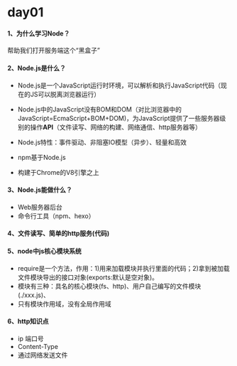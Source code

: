 # day01
#### 1、为什么学习Node？

帮助我们打开服务端这个“黑盒子”

#### 2、Node.js是什么？

- Node.js是一个JavaScript运行时环境，可以解析和执行JavaScript代码（现在的JS可以脱离浏览器运行）

- Node.js中的JavaScript没有BOM和DOM（对比浏览器中的JavaScript=EcmaScript+BOM+DOM)，为JavaScript提供了一些服务器级别的操作**API**（文件读写、网络的构建、网络通信、http服务器等）
- Node.js特性：事件驱动、非阻塞IO模型（异步）、轻量和高效
- npm基于Node.js
- 构建于Chrome的V8引擎之上

#### 3、Node.js能做什么？

- Web服务器后台
- 命令行工具（npm、hexo）

#### 4、文件读写、简单的http服务(代码)

#### 5、node中js核心模块系统
- require是一个方法，作用：1)用来加载模块并执行里面的代码；2)拿到被加载文件模块导出的接口对象(exports:默认是空对象)。
- 模块有三种：具名的核心模块(fs、http)、用户自己编写的文件模块(./xxx.js)、
- 只有模块作用域，没有全局作用域

#### 6、http知识点
- ip 端口号
- Content-Type
- 通过网络发送文件




